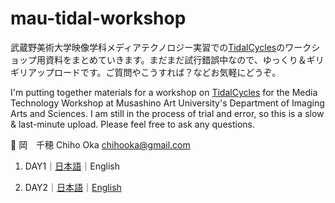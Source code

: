 # mau-tidal-workshop
武蔵野美術大学映像学科メディアテクノロジー実習での[TidalCycles](https://tidalcycles.org/)のワークショップ用資料をまとめていきます。まだまだ試行錯誤中なので、ゆっくり＆ギリギリアップロードです。ご質問やこうすれば？などお気軽にどうぞ。

I'm putting together materials for a workshop on [TidalCycles](https://tidalcycles.org/) for the Media Technology Workshop at Musashino Art University's Department of Imaging Arts and Sciences. I am still in the process of trial and error, so this is a slow & last-minute upload. Please feel free to ask any questions.

📧 岡　千穂 Chiho Oka chihooka@gmail.com

1. DAY1｜[日本語](https://github.com/conychang/mau-tidal-workshop/blob/main/day_1/MAU_TIDAL_01.md)｜English

2. DAY2｜[日本語](https://github.com/conychang/mau-tidal-workshop/blob/main/day_2/MAU_TIDAL_02_JP.md)｜[English](https://github.com/conychang/mau-tidal-workshop/blob/main/day_2/MAU_TIDAL_02_JP.md)
